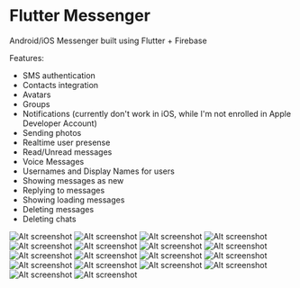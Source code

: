 # Flutter Messenger 

Android/iOS Messenger built using Flutter + Firebase

Features:
- SMS authentication 
- Contacts integration
- Avatars
- Groups
- Notifications (currently don't work in iOS, while I'm not enrolled in Apple Developer Account)
- Sending photos 
- Realtime user presense 
- Read/Unread messages 
- Voice Messages
- Usernames and Display Names for users 
- Showing messages as new 
- Replying to messages 
- Showing loading messages
- Deleting messages 
- Deleting chats 

![Alt screenshot](/example_screenshots/phone_auth_screen.png)
![Alt screenshot](/example_screenshots/otp_screen.png)
![Alt screenshot](/example_screenshots/enter_name.png)
![Alt screenshot](/example_screenshots/username_search)
![Alt screenshot](/example_screenshots/profile_screen.png)
![Alt screenshot](/example_screenshots/profile_screen_with_avatar.png) 
![Alt screenshot](/example_screenshots/new_chat.png)
![Alt screenshot](/example_screenshots/chat.png)
![Alt screenshot](/example_screenshots/full_screen_image.png)
![Alt screenshot](/example_screenshots/another_user_profile.png)
![Alt screenshot](/example_screenshots/new_group.png)
![Alt screenshot](/example_screenshots/message_options.png)
![Alt screenshot](/example_screenshots/forwarded_message.png)
![Alt screenshot](/example_screenshots/group_screen.png)
![Alt screenshot](/example_screenshots/deleting_members.png)
![Alt screenshot](/example_screenshots/adding_members.png)
![Alt screenshot](/example_screenshots/deleting_chats.png)
![Alt screenshot](/example_screenshots/home_screen.png)
